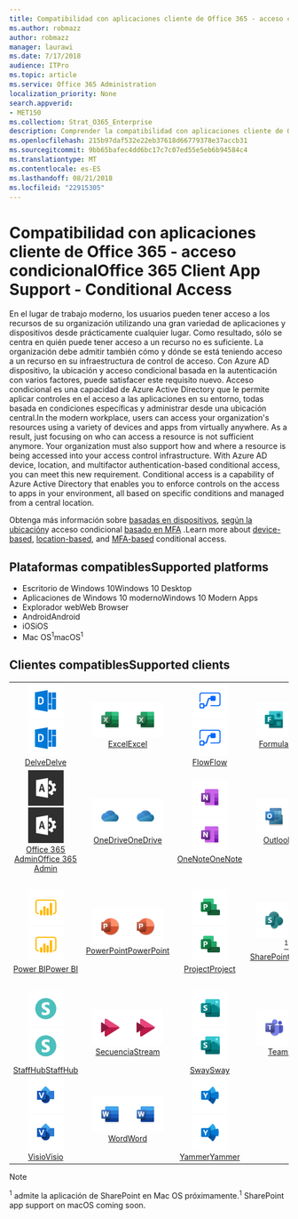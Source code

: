 ```yaml
---
title: Compatibilidad con aplicaciones cliente de Office 365 - acceso condicional
ms.author: robmazz
author: robmazz
manager: laurawi
ms.date: 7/17/2018
audience: ITPro
ms.topic: article
ms.service: Office 365 Administration
localization_priority: None
search.appverid:
- MET150
ms.collection: Strat_O365_Enterprise
description: Comprender la compatibilidad con aplicaciones cliente de Office 365 para el acceso condicional
ms.openlocfilehash: 215b97daf532e22eb37618d66779378e37accb31
ms.sourcegitcommit: 9bb65bafec4dd6bc17c7c07ed55e5eb6b94584c4
ms.translationtype: MT
ms.contentlocale: es-ES
ms.lasthandoff: 08/21/2018
ms.locfileid: "22915305"
---
```

# <a name="office-365-client-app-support---conditional-access"></a><span data-ttu-id="b3dd3-103">Compatibilidad con aplicaciones cliente de Office 365 - acceso condicional</span><span class="sxs-lookup"><span data-stu-id="b3dd3-103">Office 365 Client App Support - Conditional Access</span></span>

<span data-ttu-id="b3dd3-p101">En el lugar de trabajo moderno, los usuarios pueden tener acceso a los recursos de su organización utilizando una gran variedad de aplicaciones y dispositivos desde prácticamente cualquier lugar. Como resultado, sólo se centra en quién puede tener acceso a un recurso no es suficiente. La organización debe admitir también cómo y dónde se está teniendo acceso a un recurso en su infraestructura de control de acceso. Con Azure AD dispositivo, la ubicación y acceso condicional basada en la autenticación con varios factores, puede satisfacer este requisito nuevo. Acceso condicional es una capacidad de Azure Active Directory que le permite aplicar controles en el acceso a las aplicaciones en su entorno, todas basada en condiciones específicas y administrar desde una ubicación central.</span><span class="sxs-lookup"><span data-stu-id="b3dd3-p101">In the modern workplace, users can access your organization's resources using a variety of devices and apps from virtually anywhere. As a result, just focusing on who can access a resource is not sufficient anymore. Your organization must also support how and where a resource is being accessed into your access control infrastructure. With Azure AD device, location, and multifactor authentication-based conditional access, you can meet this new requirement. Conditional access is a capability of Azure Active Directory that enables you to enforce controls on the access to apps in your environment, all based on specific conditions and managed from a central location.</span></span> 

<span data-ttu-id="b3dd3-109">Obtenga más información sobre [basadas en dispositivos](https://docs.microsoft.com/azure/active-directory/active-directory-conditional-access-policy-connected-applications), [según la ubicación](https://docs.microsoft.com/azure/active-directory/active-directory-conditional-access-locations)y acceso condicional [basado en MFA](https://docs.microsoft.com/azure/active-directory/active-directory-conditional-access-conditions#users-and-groups) .</span><span class="sxs-lookup"><span data-stu-id="b3dd3-109">Learn more about [device-based](https://docs.microsoft.com/azure/active-directory/active-directory-conditional-access-policy-connected-applications), [location-based](https://docs.microsoft.com/azure/active-directory/active-directory-conditional-access-locations), and [MFA-based](https://docs.microsoft.com/azure/active-directory/active-directory-conditional-access-conditions#users-and-groups) conditional access.</span></span>

## <a name="supported-platforms"></a><span data-ttu-id="b3dd3-110">Plataformas compatibles</span><span class="sxs-lookup"><span data-stu-id="b3dd3-110">Supported platforms</span></span>

 - <span data-ttu-id="b3dd3-111">Escritorio de Windows 10</span><span class="sxs-lookup"><span data-stu-id="b3dd3-111">Windows 10 Desktop</span></span>
 - <span data-ttu-id="b3dd3-112">Aplicaciones de Windows 10 moderno</span><span class="sxs-lookup"><span data-stu-id="b3dd3-112">Windows 10 Modern Apps</span></span>
 - <span data-ttu-id="b3dd3-113">Explorador web</span><span class="sxs-lookup"><span data-stu-id="b3dd3-113">Web Browser</span></span>
 - <span data-ttu-id="b3dd3-114">Android</span><span class="sxs-lookup"><span data-stu-id="b3dd3-114">Android</span></span>
 - <span data-ttu-id="b3dd3-115">iOS</span><span class="sxs-lookup"><span data-stu-id="b3dd3-115">iOS</span></span>
 - <span data-ttu-id="b3dd3-116">Mac OS<sup>1</sup></span><span class="sxs-lookup"><span data-stu-id="b3dd3-116">macOS<sup>1</sup></span></span>

## <a name="supported-clients"></a><span data-ttu-id="b3dd3-117">Clientes compatibles</span><span class="sxs-lookup"><span data-stu-id="b3dd3-117">Supported clients</span></span>

| | | | | | |
|:---:|:---:|:---:|:---:|:---:|:---:|
| <span data-ttu-id="b3dd3-118">![Icono de profundizar](media/o365-delve-64x64.png)</span><span class="sxs-lookup"><span data-stu-id="b3dd3-118">![Delve icon](media/o365-delve-64x64.png)</span></span> <br> [<span data-ttu-id="b3dd3-119">Delve</span><span class="sxs-lookup"><span data-stu-id="b3dd3-119">Delve</span></span>](https://products.office.com/business/intelligent-search) | <span data-ttu-id="b3dd3-120">![Icono de Excel](media/o365-excel-64x64.png)</span><span class="sxs-lookup"><span data-stu-id="b3dd3-120">![Excel icon](media/o365-excel-64x64.png)</span></span> <br> [<span data-ttu-id="b3dd3-121">Excel</span><span class="sxs-lookup"><span data-stu-id="b3dd3-121">Excel</span></span>](https://products.office.com/excel) | <span data-ttu-id="b3dd3-122">![Icono de flujo](media/o365-flow-64x64.png)</span><span class="sxs-lookup"><span data-stu-id="b3dd3-122">![Flow icon](media/o365-flow-64x64.png)</span></span> <br> [<span data-ttu-id="b3dd3-123">Flow</span><span class="sxs-lookup"><span data-stu-id="b3dd3-123">Flow</span></span>](https://flow.microsoft.com) | <span data-ttu-id="b3dd3-124">![Icono de formularios](media/o365-forms-64x64.png)</span><span class="sxs-lookup"><span data-stu-id="b3dd3-124">![Forms icon](media/o365-forms-64x64.png)</span></span> <br> [<span data-ttu-id="b3dd3-125">Formularios</span><span class="sxs-lookup"><span data-stu-id="b3dd3-125">Forms</span></span>](https://flow.microsoft.com/connectors/shared_microsoftforms/microsoft-forms/) | <span data-ttu-id="b3dd3-126">![Icono de Kaizala](media/o365-kaizala-64x64.png)</span><span class="sxs-lookup"><span data-stu-id="b3dd3-126">![Kaizala icon](media/o365-kaizala-64x64.png)</span></span> <br> [<span data-ttu-id="b3dd3-127">Kaizala</span><span class="sxs-lookup"><span data-stu-id="b3dd3-127">Kaizala</span></span>](https://products.office.com/en/business/microsoft-kaizala) 
| <span data-ttu-id="b3dd3-128">![Icono de administración de Office 365](media/o365-o365admin-64x64.png)</span><span class="sxs-lookup"><span data-stu-id="b3dd3-128">![Office 365 Admin icon](media/o365-o365admin-64x64.png)</span></span> <br> [<span data-ttu-id="b3dd3-129">Office 365 <br> Admin</span><span class="sxs-lookup"><span data-stu-id="b3dd3-129">Office 365 <br> Admin</span></span>](https://products.office.com/business/manage-office-365-admin-app) | <span data-ttu-id="b3dd3-130">![OneDrive para el icono de negocio](media/o365-OneDrive-64x64.png)</span><span class="sxs-lookup"><span data-stu-id="b3dd3-130">![OneDrive for Business icon](media/o365-OneDrive-64x64.png)</span></span> <br> [<span data-ttu-id="b3dd3-131">OneDrive</span><span class="sxs-lookup"><span data-stu-id="b3dd3-131">OneDrive</span></span>](https://products.office.com/onedrive-for-business/online-cloud-storage) | <span data-ttu-id="b3dd3-132">![Icono de OneNote](media/o365-OneNote-64x64.png)</span><span class="sxs-lookup"><span data-stu-id="b3dd3-132">![OneNote icon](media/o365-OneNote-64x64.png)</span></span> <br> [<span data-ttu-id="b3dd3-133">OneNote</span><span class="sxs-lookup"><span data-stu-id="b3dd3-133">OneNote</span></span>](https://products.office.com/onenote) | <span data-ttu-id="b3dd3-134">![Icono de Outlook](media/o365-outlook-64x64.png)</span><span class="sxs-lookup"><span data-stu-id="b3dd3-134">![Outlook icon](media/o365-outlook-64x64.png)</span></span> <br> [<span data-ttu-id="b3dd3-135">Outlook</span><span class="sxs-lookup"><span data-stu-id="b3dd3-135">Outlook</span></span>](https://products.office.com/outlook) | <span data-ttu-id="b3dd3-136">![Icono de organizador](media/o365-planner-64x64.png)</span><span class="sxs-lookup"><span data-stu-id="b3dd3-136">![Planner icon](media/o365-planner-64x64.png)</span></span> <br> [<span data-ttu-id="b3dd3-137">Planner</span><span class="sxs-lookup"><span data-stu-id="b3dd3-137">Planner</span></span>](https://products.office.com/business/task-management-software) 
| <span data-ttu-id="b3dd3-138">![Icono de PowerBI](media/o365-powerbi-64x64.png)</span><span class="sxs-lookup"><span data-stu-id="b3dd3-138">![PowerBI icon](media/o365-powerbi-64x64.png)</span></span> <br> [<span data-ttu-id="b3dd3-139">Power BI</span><span class="sxs-lookup"><span data-stu-id="b3dd3-139">Power BI</span></span>](https://powerbi.microsoft.com) | <span data-ttu-id="b3dd3-140">![Icono de PowerPoint](media/o365-powerpoint-64x64.png)</span><span class="sxs-lookup"><span data-stu-id="b3dd3-140">![PowerPoint icon](media/o365-powerpoint-64x64.png)</span></span> <br> [<span data-ttu-id="b3dd3-141">PowerPoint</span><span class="sxs-lookup"><span data-stu-id="b3dd3-141">PowerPoint</span></span>](https://products.office.com/powerpoint) | <span data-ttu-id="b3dd3-142">![Icono de proyecto](media/o365-project-64x64.png)</span><span class="sxs-lookup"><span data-stu-id="b3dd3-142">![Project icon](media/o365-project-64x64.png)</span></span> <br> [<span data-ttu-id="b3dd3-143">Project</span><span class="sxs-lookup"><span data-stu-id="b3dd3-143">Project</span></span>](https://products.office.com/project) | <span data-ttu-id="b3dd3-144">![Icono de SharePoint](media/o365-sharepoint-64x64.png)</span><span class="sxs-lookup"><span data-stu-id="b3dd3-144">![SharePoint icon](media/o365-sharepoint-64x64.png)</span></span> <br> [<span data-ttu-id="b3dd3-145"><sup>1</sup> de SharePoint</span><span class="sxs-lookup"><span data-stu-id="b3dd3-145">Sharepoint<sup>1</sup></span></span>](https://products.office.com/sharepoint) | <span data-ttu-id="b3dd3-146">![Skype para el icono de negocio](media/o365-skypeforbusiness-64x64.png)</span><span class="sxs-lookup"><span data-stu-id="b3dd3-146">![Skype for Business icon](media/o365-skypeforbusiness-64x64.png)</span></span> <br> [<span data-ttu-id="b3dd3-147">Skype para <br> empresarial</span><span class="sxs-lookup"><span data-stu-id="b3dd3-147">Skype for <br> Business</span></span>](https://www.skype.com/business/) 
| <span data-ttu-id="b3dd3-148">![Icono de StaffHub](media/o365-staffhub-64x64.png)</span><span class="sxs-lookup"><span data-stu-id="b3dd3-148">![StaffHub icon](media/o365-staffhub-64x64.png)</span></span> <br> [<span data-ttu-id="b3dd3-149">StaffHub</span><span class="sxs-lookup"><span data-stu-id="b3dd3-149">StaffHub</span></span>](https://products.office.com/microsoft-staffhub/staff-scheduling-software) | <span data-ttu-id="b3dd3-150">![Icono de secuencia](media/o365-stream-64x64.png)</span><span class="sxs-lookup"><span data-stu-id="b3dd3-150">![Stream icon](media/o365-stream-64x64.png)</span></span> <br> [<span data-ttu-id="b3dd3-151">Secuencia</span><span class="sxs-lookup"><span data-stu-id="b3dd3-151">Stream</span></span>](https://stream.microsoft.com) | <span data-ttu-id="b3dd3-152">![Influir hora de elegir icono](media/o365-sway-64x64.png)</span><span class="sxs-lookup"><span data-stu-id="b3dd3-152">![Sway icon](media/o365-sway-64x64.png)</span></span> <br> [<span data-ttu-id="b3dd3-153">Sway</span><span class="sxs-lookup"><span data-stu-id="b3dd3-153">Sway</span></span>](https://sway.com) | <span data-ttu-id="b3dd3-154">![Icono de equipos](media/o365-teams-64x64.png)</span><span class="sxs-lookup"><span data-stu-id="b3dd3-154">![Teams icon](media/o365-teams-64x64.png)</span></span> <br> [<span data-ttu-id="b3dd3-155">Teams</span><span class="sxs-lookup"><span data-stu-id="b3dd3-155">Teams</span></span>](https://products.office.com/microsoft-teams/group-chat-software) | <span data-ttu-id="b3dd3-156">![Icono de tareas pendientes](media/o365-todo-64x64.png)</span><span class="sxs-lookup"><span data-stu-id="b3dd3-156">![To-Do icon](media/o365-todo-64x64.png)</span></span> <br> [<span data-ttu-id="b3dd3-157">To-Do</span><span class="sxs-lookup"><span data-stu-id="b3dd3-157">To-Do</span></span>](https://todo.microsoft.com) 
| <span data-ttu-id="b3dd3-158">![Icono de Visio](media/o365-visio-64x64.png)</span><span class="sxs-lookup"><span data-stu-id="b3dd3-158">![Visio icon](media/o365-visio-64x64.png)</span></span> <br> [<span data-ttu-id="b3dd3-159">Visio</span><span class="sxs-lookup"><span data-stu-id="b3dd3-159">Visio</span></span>](https://products.office.com/visio/flowchart-software) | <span data-ttu-id="b3dd3-160">![Icono de Word](media/o365-word-64x64.png)</span><span class="sxs-lookup"><span data-stu-id="b3dd3-160">![Word icon](media/o365-word-64x64.png)</span></span> <br> [<span data-ttu-id="b3dd3-161">Word</span><span class="sxs-lookup"><span data-stu-id="b3dd3-161">Word</span></span>](https://products.office.com/word) | <span data-ttu-id="b3dd3-162">![Icono de yammer](media/o365-yammer-64x64.png)</span><span class="sxs-lookup"><span data-stu-id="b3dd3-162">![Yammer icon](media/o365-yammer-64x64.png)</span></span> <br> [<span data-ttu-id="b3dd3-163">Yammer</span><span class="sxs-lookup"><span data-stu-id="b3dd3-163">Yammer</span></span>](https://products.office.com/yammer/yammer-overview)

> [!NOTE]
> <span data-ttu-id="b3dd3-164"><sup>1</sup> admite la aplicación de SharePoint en Mac OS próximamente.</span><span class="sxs-lookup"><span data-stu-id="b3dd3-164"><sup>1</sup> SharePoint app support on macOS coming soon.</span></span>